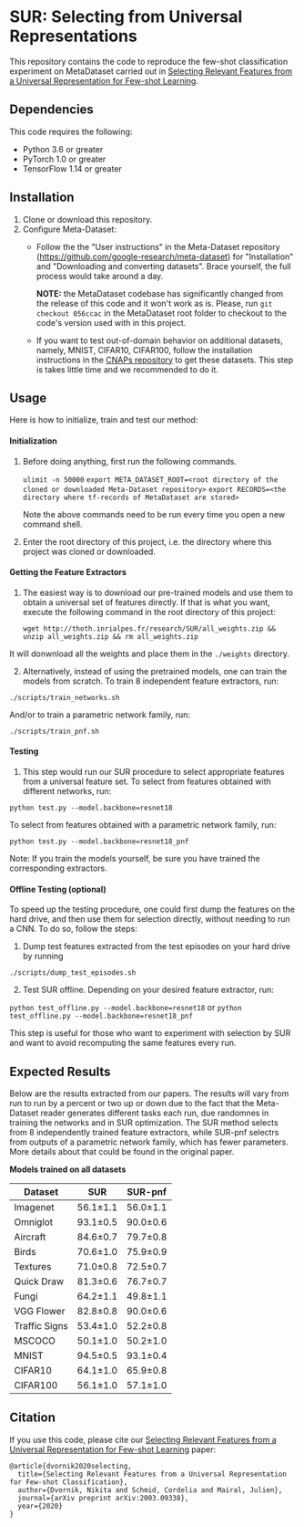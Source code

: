 # SUR: Selecting from Universal Representations
This repository contains the code to reproduce the few-shot classification experiment on MetaDataset carried out in [Selecting Relevant Features from a Universal Representation for Few-shot Learning](https://arxiv.org/abs/2003.09338).

## Dependencies
This code requires the following:
* Python 3.6 or greater
* PyTorch 1.0 or greater
* TensorFlow 1.14 or greater


## Installation
1. Clone or download this repository.
2. Configure Meta-Dataset:
    * Follow the the "User instructions" in the Meta-Dataset repository (https://github.com/google-research/meta-dataset) for "Installation" and "Downloading and converting datasets". Brace yourself, the full process would take around a day.

      **NOTE:** the MetaDataset codebase has significantly changed from the release of this code and it won't work as is. Please, run `git checkout 056ccac` in the MetaDataset root folder to checkout to the code's version used with in this project.
    * If you want to test out-of-domain behavior on additional datasets, namely, MNIST, CIFAR10, CIFAR100, follow the installation instructions in the [CNAPs repository](https://github.com/cambridge-mlg/cnaps) to get these datasets. This step is takes little time and we recommended to do it.

## Usage
Here is how to initialize, train and test our method:
#### Initialization

1. Before doing anything, first run the following commands.
    
    ```ulimit -n 50000```
    ```export META_DATASET_ROOT=<root directory of the cloned or downloaded Meta-Dataset repository>```
    ```export RECORDS=<the directory where tf-records of MetaDataset are stored>```
    
    Note the above commands need to be run every time you open a new command shell.
2. Enter the root directory of this project, i.e. the directory where this project was cloned or downloaded.
    
#### Getting the Feature Extractors
1. The easiest way is to download our pre-trained models and use them to obtain a universal set of features directly.
If that is what you want, execute the following command in the root directory of this project:

    ```wget http://thoth.inrialpes.fr/research/SUR/all_weights.zip && unzip all_weights.zip && rm all_weights.zip```

It will donwnload all the weights and place them in the `./weights` directory.

2. Alternatively, instead of using the pretrained models, one can train the models from scratch.
To train 8 independent feature extractors, run:

```./scripts/train_networks.sh```

And/or to train a parametric network family, run:

```./scripts/train_pnf.sh```


#### Testing
1. This step would run our SUR procedure to select appropriate features from a universal feature set.
To select from features obtained with different networks, run:

```python test.py --model.backbone=resnet18```

To select from features obtained with a parametric network family, run:

```python test.py --model.backbone=resnet18_pnf```

Note: If you train the models yourself, be sure you have trained the corresponding extractors.

#### Offline Testing (optional)
To speed up the testing procedure, one could first dump the features on the hard drive, and then use them for selection directly, without needing to run a CNN. To do so, follow the steps:
1. Dump test features extracted from the test episodes on your hard drive by running

```./scripts/dump_test_episodes.sh```

2. Test SUR offline. Depending on your desired feature extractor, run:

```python test_offline.py --model.backbone=resnet18``` or ```python test_offline.py --model.backbone=resnet18_pnf```

This step is useful for those who want to experiment with selection by SUR and want to avoid recomputing the same features every run.

## Expected Results
Below are the results extracted from our papers. The results will vary from run to run by a percent or two up or 
down due to the fact that the Meta-Dataset reader generates different tasks each run, due randomnes in training the networks and in SUR optimization.
The SUR method selects from 8 independently trained feature extractors, while SUR-pnf selectrs from outputs of a parametric
network family, which has fewer parameters. More details about that could be found in the original paper.

**Models trained on all datasets**

| Dataset       | SUR           | SUR-pnf      |
| ---           | ---           | ---          |
| Imagenet      | 56.1±1.1      | 56.0±1.1     |
| Omniglot      | 93.1±0.5      | 90.0±0.6     |
| Aircraft      | 84.6±0.7      | 79.7±0.8     |
| Birds         | 70.6±1.0      | 75.9±0.9     |
| Textures      | 71.0±0.8      | 72.5±0.7     |
| Quick Draw    | 81.3±0.6      | 76.7±0.7     |
| Fungi         | 64.2±1.1      | 49.8±1.1     |
| VGG Flower    | 82.8±0.8      | 90.0±0.6     |
| Traffic Signs | 53.4±1.0      | 52.2±0.8     |
| MSCOCO        | 50.1±1.0      | 50.2±1.0     |
| MNIST         | 94.5±0.5      | 93.1±0.4     |
| CIFAR10       | 64.1±1.0      | 65.9±0.8     |
| CIFAR100      | 56.1±1.0      | 57.1±1.0     |



## Citation
If you use this code, please cite our [Selecting Relevant Features from a Universal Representation for Few-shot Learning](https://arxiv.org/abs/2003.09338) paper:
```
@article{dvornik2020selecting,
  title={Selecting Relevant Features from a Universal Representation for Few-shot Classification},
  author={Dvornik, Nikita and Schmid, Cordelia and Mairal, Julien},
  journal={arXiv preprint arXiv:2003.09338},
  year={2020}
}
